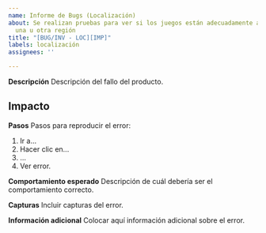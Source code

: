 ```yaml
---
name: Informe de Bugs (Localización)
about: Se realizan pruebas para ver si los juegos están adecuadamente adaptados a
  una u otra región
title: "[BUG/INV - LOC][IMP]"
labels: localización
assignees: ''

---
```


**Descripción**
Descripción del fallo del producto.

**Impacto**
- 

**Pasos**
Pasos para reproducir el error:
1. Ir a...
2. Hacer clic en...
3. ...
4. Ver error.

**Comportamiento esperado**
Descripción de cuál debería ser el comportamiento correcto.

**Capturas**
Incluir capturas del error.

**Información adicional**
Colocar aquí información adicional sobre el error.
